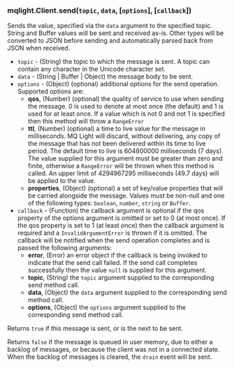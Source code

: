 ### mqlight.Client.send(`topic`, `data`, [`options`], [`callback`])

Sends the value, specified via the `data` argument to the specified topic.
String and Buffer values will be sent and received as-is. Other types will be
converted to JSON before sending and automatically parsed back from JSON when
received.

* `topic` - (String) the topic to which the message is sent.
  A topic can contain any character in the Unicode character set.
* `data` - (String | Buffer | Object) the message body to be sent.
* `options` - (Object) (optional) additional options for the send operation.
  Supported options are:
  *  **qos**, (Number) (optional) the quality of service to use when sending the
     message. 0 is used to denote at most once (the default) and 1 is used for
     at least once. If a value which is not 0 and not 1 is specified then this
     method will throw a `RangeError`
  *  **ttl**, (Number) (optional) a time to live value for the message in
     milliseconds. MQ Light will discard, without delivering, any
     copy of the message that has not been delivered within its time to live
     period. The default time to live is 604800000 milliseconds (7 days).
     The value supplied for this argument must be greater than zero and finite,
     otherwise a `RangeError` will be thrown when this method is called. An
     upper limit of 4294967295 milliseconds (49.7 days) will be applied to the
     value.
  *  **properties**, (Object) (optional) a set of key/value properties that will
     be carried alongside the message. Values must be non-null and one of the
     following types: `boolean`, `number`, `string` or `Buffer`.
* `callback` - (Function) the callback argument is optional if the qos property
  of the options argument is omitted or set to 0 (at most once). If the qos
  property is set to 1 (at least once) then the callback argument is required
  and a `InvalidArgumentError` is thrown if it is omitted. The callback will be
  notified when the send operation completes and is passed the following
  arguments:
  *  **error**, (Error) an error object if the callback is being invoked to
     indicate that the send call failed. If the send call completes successfully
     then the value `null` is supplied for this argument.
  *  **topic**, (String) the `topic` argument supplied to the corresponding
     send method call.
  *  **data**, (Object) the `data` argument supplied to the corresponding
     send method call.
  *  **options**, (Object) the `options` argument supplied to the corresponding
     send method call.

Returns `true` if this message is sent, or is the next to be sent.

Returns `false` if the message is queued in user memory, due to either a
backlog of messages, or because the client was not in a connected state.
When the backlog of messages is cleared, the `drain` event will be sent.

